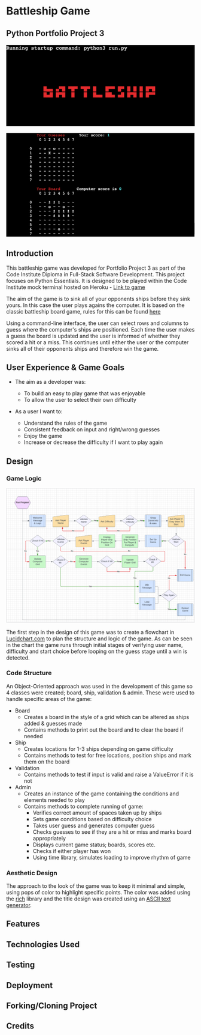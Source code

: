 # Battleship Game

## Python Portfolio Project 3

![Image of game title](assets/readme-images/title-screenshot.png)

![Image of gameplay](assets/readme-images/gameplay-screenshot.png)

## Introduction
This battleship game was developed for Portfolio Project 3 as part of the Code Institute Diploma in 
Full-Stack Software Development. This project focuses on Python Essentials. It is designed to be played
within the Code Institute mock terminal hosted on Heroku - [Link to game](https://portfolio-project-3-battleship.herokuapp.com/)

The aim of the game is to sink all of your opponents ships before they sink yours. In this case
the user plays agains the computer. It is based on the classic battleship board game, rules for
this can be found [here](https://www.cs.nmsu.edu/~bdu/TA/487/brules.htm)

Using a command-line interface, the user can select rows and columns to guess where the computer's
ships are positioned. Each time the user makes a guess the board is updated and the user is informed
of whether they scored a hit or a miss. This continues until either the user or the computer sinks
all of their opponents ships and therefore win the game.

## User Experience & Game Goals
- The aim as a developer was:
  - To build an easy to play game that was enjoyable
  - To allow the user to select their own difficulty

- As a user I want to:
  - Understand the rules of the game
  - Consistent feedback on input and right/wrong guesses
  - Enjoy the game
  - Increase or decrease the difficulty if I want to play again

## Design

### Game Logic
![Flowchart for design of game](assets/readme-images/flowchart-screenshot.png)

The first step in the design of this game was to create a flowchart in [Lucidchart.com](https://www.lucidchart.com/pages/)
to plan the structure and logic of the game. As can be seen in the chart the game runs through 
initial stages of verifying user name, difficulty and start choice before looping on the guess
stage until a win is detected.

### Code Structure

An Object-Oriented approach was used in the development of this game so 4 classes were created;
board, ship, validation & admin. These were used to handle specific areas of the game:
- Board
  - Creates a board in the style of a grid which can be altered as ships added & guesses made
  - Contains methods to print out the board and to clear the board if needed
- Ship
  - Creates locations for 1-3 ships depending on game difficulty
  - Contains methods to test for free locations, position ships and mark them on the board
- Validation
  - Contains methods to test if input is valid and raise a ValueError if it is not
- Admin
  - Creates an instance of the game containing the conditions and elements needed to play
  - Contains methods to complete running of game:
    - Verifies correct amount of spaces taken up by ships
    - Sets game conditions based on difficulty choice
    - Takes user guess and generates computer guess
    - Checks guesses to see if they are a hit or miss and marks board appropriately
    - Displays current game status; boards, scores etc.
    - Checks if either player has won
    - Using time library, simulates loading to improve rhythm of game

### Aesthetic Design
The approach to the look of the game was to keep it minimal and simple, using pops 
of color to highlight specific points. The color was added using the [rich](https://github.com/Textualize/rich)
library and the title design was created using an [ASCII text generator](https://fsymbols.com/generators/smallcaps/).

## Features

## Technologies Used

## Testing

## Deployment

## Forking/Cloning Project

## Credits